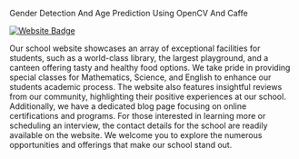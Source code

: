 Gender Detection And Age Prediction Using OpenCV And Caffe


[![Website Badge](https://img.shields.io/badge/Visit-Now-green?style=for-the-badge&logo=vercel)](https://github.com/NagaSatyaSaiPavirala/Gender-Detection-And-Age-Prediction-Using-OpenCV-And-Caffe/tree/main)

Our school website showcases an array of exceptional facilities for students, such as a world-class library, the largest playground, and a canteen offering tasty and healthy food options. We take pride in providing special classes for Mathematics, Science, and English to enhance our students academic process. The website also features insightful reviews from our community, highlighting their positive experiences at our school. Additionally, we have a dedicated blog page focusing on online certifications and programs. For those interested in learning more or scheduling an interview, the contact details for the school are readily available on the website. We welcome you to explore the numerous opportunities and offerings that make our school stand out.






